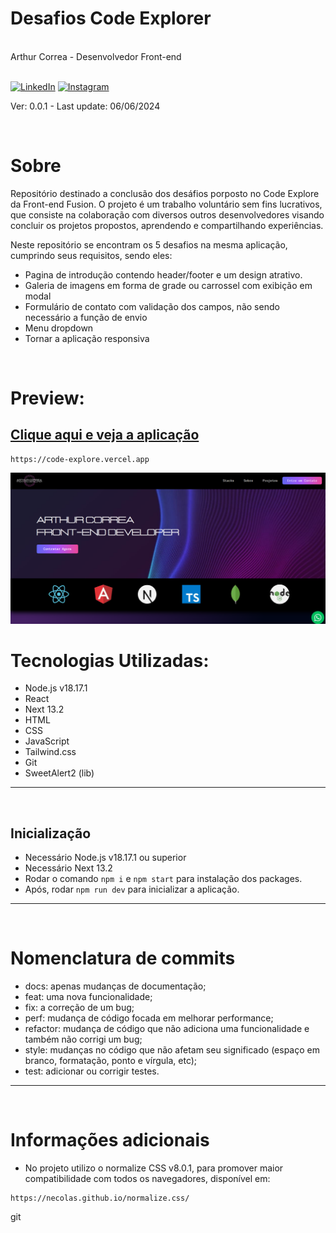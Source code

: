 <div markdown="1">

# Desafios Code Explorer

<br>
Arthur Correa - Desenvolvedor Front-end
<br><br>

[![LinkedIn](https://img.shields.io/badge/LinkedIn-000?style=for-the-badge&logo=linkedin&logoColor=0E76A8)](https://www.linkedin.com/in/arthurcorream/)
[![Instagram](https://img.shields.io/badge/Instagram-000?style=for-the-badge&logo=instagram)](https://www.instagram.com/arthurcoorrea/)

Ver: 0.0.1 - Last update: 06/06/2024

<br>

</div>

<div markdown="1">

# Sobre

Repositório destinado a conclusão dos desáfios porposto no Code Explore da Front-end Fusion. O projeto é um trabalho voluntário sem fins lucrativos, que consiste na colaboração com diversos outros desenvolvedores visando concluir os projetos propostos, aprendendo e compartilhando experiências.

Neste repositório se encontram os 5 desafios na mesma aplicação, cumprindo seus requisitos, sendo eles:

- Pagina de introdução contendo header/footer e um design atrativo.
- Galeria de imagens em forma de grade ou carrossel com exibição em modal
- Formulário de contato com validação dos campos, não sendo necessário a função de envio
- Menu dropdown
- Tornar a aplicação responsiva

<br>

# Preview:

## [Clique aqui e veja a aplicação]([https://code-explore.vercel.app])

~~~
https://code-explore.vercel.app
~~~

<img alt="Preview Banner" src="./public/img/preview.png" />

<br>

# Tecnologias Utilizadas:
- Node.js v18.17.1
- React
- Next 13.2
- HTML
- CSS
- JavaScript
- Tailwind.css
- Git
- SweetAlert2 (lib)
---------

<br>

Inicialização
---------
- Necessário Node.js v18.17.1 ou superior
- Necessário Next 13.2
- Rodar o comando `npm i` e `npm start` para instalação dos packages.
- Após, rodar `npm run dev` para inicializar a aplicação.
---------
<br>

# Nomenclatura de commits
- docs: apenas mudanças de documentação;
- feat: uma nova funcionalidade;
- fix: a correção de um bug;
- perf: mudança de código focada em melhorar performance;
- refactor: mudança de código que não adiciona uma funcionalidade e também não corrigi um bug;
- style: mudanças no código que não afetam seu significado (espaço em branco, formatação, ponto e vírgula, etc);
- test: adicionar ou corrigir testes.
  
---------

<br>

# Informações adicionais

- No projeto utilizo o normalize CSS v8.0.1, para promover maior compatibilidade com todos os navegadores, disponível em:
~~~
https://necolas.github.io/normalize.css/
~~~
git 